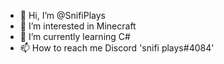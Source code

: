 - 👋 Hi, I’m @SnifiPlays
- 👀 I’m interested in Minecraft
- 🌱 I’m currently learning C#
- 📫 How to reach me Discord 'snifi plays#4084'

<!---
SnifiPlays/SnifiPlays is a ✨ special ✨ repository because its `README.md` (this file) appears on your GitHub profile.
You can click the Preview link to take a look at your changes.
--->
